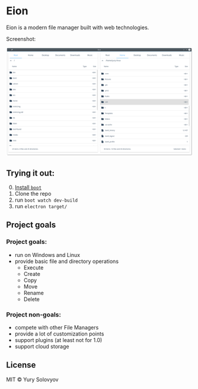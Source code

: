 # Eion

Eion is a modern file manager built with web technologies.

Screenshot:

![Eion Screenshot](https://raw.githubusercontent.com/YurySolovyov/eion/f58b15613f2097ba68b2cd00810e2465e4f47d5b/screenshot.png "Eion")

## Trying it out:

0. [Install `boot`](https://github.com/boot-clj/boot#install)
1. Clone the repo
2. run `boot watch dev-build`
3. run `electron target/`

## Project goals

### Project goals:
* run on Windows and Linux
* provide basic file and directory operations
  - Execute
  - Create
  - Copy
  - Move
  - Rename
  - Delete

### Project non-goals:
* compete with other File Managers
* provide a lot of customization points
* support plugins (at least not for 1.0)
* support cloud storage

## License

MIT © Yury Solovyov
